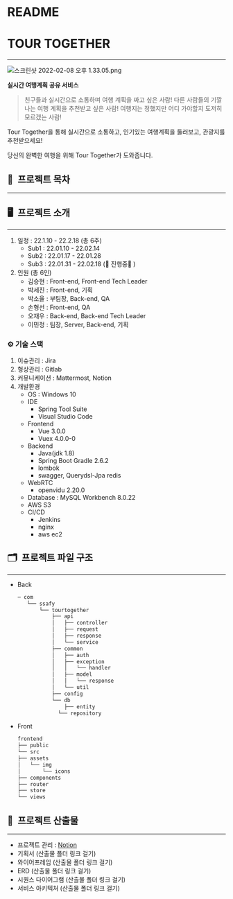 # README

# TOUR TOGETHER

---

![스크린샷 2022-02-08 오후 1.33.05.png](README%2048bbeef906c4451e9323428998bc0572/%E1%84%89%E1%85%B3%E1%84%8F%E1%85%B3%E1%84%85%E1%85%B5%E1%86%AB%E1%84%89%E1%85%A3%E1%86%BA_2022-02-08_%E1%84%8B%E1%85%A9%E1%84%92%E1%85%AE_1.33.05.png)

**실시간 여행계획 공유 서비스**

> 친구들과 실시간으로 소통하며 여행 계획을 짜고 싶은 사람!
다른 사람들의 기깔나는 여행 계획을 추천받고 싶은 사람!
여행지는 정했지만 어디 가야할지 도저히 모르겠는 사람!

Tour Together을 통해 실시간으로 소통하고, 인기있는 여행계획을 둘러보고, 관광지를 추천받으세요!

당신의 완벽한 여행을 위해 Tour Together가 도와줍니다.



## 📎  프로젝트 목차

---

## 🖥  프로젝트 소개

---

1. 일정 : 22.1.10 - 22.2.18 (총 6주)
    - Sub1 : 22.01.10 - 22.02.14
    - Sub2 : 22.01.17 - 22.01.28
    - Sub3 : 22.01.31 - 22.02.18 (🔅 진행중🔅 )
2. 인원 (총 6인)
    - 김승현 : Front-end, Front-end Tech Leader
    - 박세진 : Front-end, 기획
    - 박소율 : 부팀장, Back-end, QA
    - 손형선 : Front-end, QA
    - 오재우 : Back-end, Back-end Tech Leader
    - 이민정 : 팀장, Server, Back-end, 기획
    

### ⚙️ 기술 스택

1. 이슈관리 : Jira
2. 형상관리 : Gitlab
3. 커뮤니케이션 : Mattermost, Notion
4. 개발환경
    - OS : Windows 10
    - IDE
        - Spring Tool Suite
        - Visual Studio Code
    - Frontend
        - Vue 3.0.0
        - Vuex 4.0.0-0
    - Backend
        - Java(jdk 1.8)
        - Spring Boot Gradle 2.6.2
        - lombok
        - swagger, Querydsl-Jpa redis
    - WebRTC
        - openvidu 2.20.0
    - Database : MySQL Workbench 8.0.22
    - AWS S3
    - CI/CD
        - Jenkins
        - nginx
        - aws ec2
    

## 🗂  프로젝트 파일 구조

---

- Back
  
    ```java
    ─ com
       └── ssafy
           └── tourtogether
               ├── api
               │   ├── controller
               │   ├── request
               │   ├── response
               │   └── service
               ├── common
               │   ├── auth
               │   ├── exception
               │   │   └── handler
               │   ├── model
               │   │   └── response
               │   └── util
               ├── config
               └── db
                   ├── entity
                 └── repository
    ```
    
- Front
  
    ```bash
    frontend
    ├── public
    └── src
    ├── assets
    │   └── img
    │       └── icons
    ├── components
    ├── router
    ├── store
    └── views
    ```
    

## 📌  프로젝트 산출물

---

- 프로젝트 관리 : [Notion](https://www.notion.so/SSAFY-2-5-ba42d6abf58c4708a3257429d4c31bc9)
- 기획서 (산출물 폴더 링크 걸기)
- 와이어프레임 (산출물 폴더 링크 걸기)
- ERD (산출물 폴더 링크 걸기)
- 시퀀스 다이어그램 (산출물 폴더 링크 걸기)
- 서비스 아키텍처 (산출물 폴더 링크 걸기)